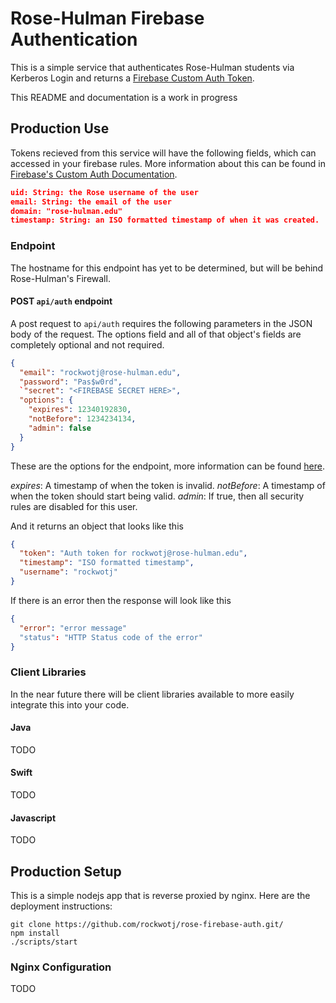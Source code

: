 # Rose-Hulman Firebase Authentication

This is a simple service that authenticates Rose-Hulman students via Kerberos Login and returns a [Firebase Custom Auth Token](https://www.firebase.com/docs/web/guide/login/custom.html).

This README and documentation is a work in progress

## Production Use

Tokens recieved from this service will have the following fields, which can accessed in your firebase rules. More information about this can be found in [Firebase's Custom Auth Documentation](https://www.firebase.com/docs/web/guide/login/custom.html).

```json
uid: String: the Rose username of the user
email: String: the email of the user
domain: "rose-hulman.edu"
timestamp: String: an ISO formatted timestamp of when it was created.
```

### Endpoint

The hostname for this endpoint has yet to be determined, but will be behind Rose-Hulman's Firewall.

#### POST `api/auth` endpoint

A post request to `api/auth` requires the following parameters in the JSON body of the request. The options field and all of that object's fields are completely optional and not required.

```json
{
  "email": "rockwotj@rose-hulman.edu",
  "password": "Pas$w0rd", 
  `"secret": "<FIREBASE SECRET HERE>",
  "options": {
    "expires": 12340192830,
    "notBefore": 1234234134,
    "admin": false
  }
}
```

These are the options for the endpoint, more information can be found [here](https://github.com/firebase/firebase-token-generator-node#token-options).

*expires*: A timestamp of when the token is invalid.
*notBefore*: A timestamp of when the token should start being valid.
*admin*: If true, then all security rules are disabled for this user.

And it returns an object that looks like this

```json
{
  "token": "Auth token for rockwotj@rose-hulman.edu",
  "timestamp": "ISO formatted timestamp",
  "username": "rockwotj"
}
```

If there is an error then the response will look like this

```json
{
  "error": "error message"
  "status": "HTTP Status code of the error"
}
```

### Client Libraries

In the near future there will be client libraries available to more easily integrate this into your code.

#### Java

TODO

#### Swift

TODO

#### Javascript

TODO


## Production Setup

This is a simple nodejs app that is reverse proxied by nginx. Here are the deployment instructions:

```
git clone https://github.com/rockwotj/rose-firebase-auth.git/
npm install
./scripts/start
```


### Nginx Configuration 

TODO

